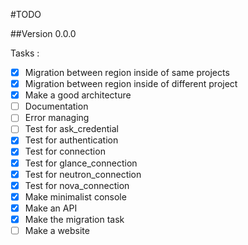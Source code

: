 #TODO

##Version 0.0.0

Tasks :

- [X] Migration between region inside of same projects
- [X] Migration between region inside of different project
- [X] Make a good architecture
- [ ] Documentation
- [ ] Error managing
- [ ] Test for ask_credential
- [X] Test for authentication
- [X] Test for connection
- [X] Test for glance_connection
- [X] Test for neutron_connection
- [X] Test for nova_connection
- [X] Make minimalist console
- [X] Make an API
- [X] Make the migration task
- [ ] Make a website
